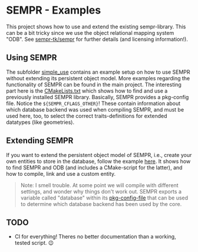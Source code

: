 # SEMPR - Examples
This project shows how to use and extend the existing sempr-library. This can be a bit tricky since we use the object relational mapping system "ODB". See  [sempr-tk/sempr](http://github.com/sempr-tk/sempr) for further details (and licensing information!).

## Using SEMPR
The subfolder [simple_use](simple_use) contains an example setup on how to use SEMPR without extending its persistent object model.
More examples regarding the functionality of SEMPR can be found in the main project. The interesting part here is the [CMakeLists.txt](simple_use/CMakeLists.txt) which shows how to find and use a previously installed SEMPR library. Basically, SEMPR provides a pkg-config file. Notice the `${SEMPR_CFLAGS_OTHER}`! These contain information about which database backend was used when compiling SEMPR, and must be used here, too, to select the correct traits-definitions for extended datatypes (like geometries).

## Extending SEMPR
If you want to extend the persistent object model of SEMPR, i.e., create your own entities to store in the database, follow the example [here](new_entity). It shows how to find SEMPR and ODB (and includes a CMake-script for the latter), and how to compile, link and use a custom entity.

> Note: I smell trouble. At some point we will compile with different settings, and wonder why things don't work out.
SEMPR exports a variable called "database" within its [pkg-config-file](https://github.com/sempr-tk/sempr/src/sempr-core.pc.in) that can be used to determine which database backend has been used by the core. 


## TODO
- CI for everything! Theres no better documentation than a working, tested script. :wink:
